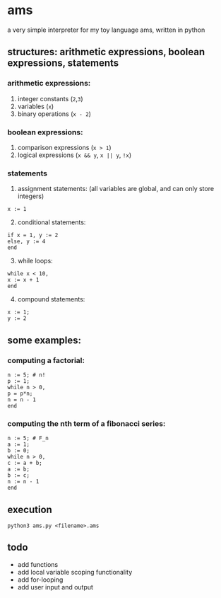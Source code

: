 # ams
a very simple interpreter for my toy language ams, written in python

## structures: arithmetic expressions, boolean expressions, statements
### arithmetic expressions:
1. integer constants (`2`,`3`)
2. variables (`x`)
3. binary operations (`x - 2`)
### boolean expressions:
1. comparison expressions (`x > 1`)
2. logical expressions (`x && y`, `x || y`, `!x`)
### statements
  1. assignment statements: (all variables are global, and can only store integers)
```
x := 1  
```
  2. conditional statements:
```
if x = 1, y := 2 
else, y := 4
end
```
  3. while loops:
```
while x < 10,
x := x + 1
end
```
  4. compound statements:
```
x := 1;
y := 2
```
## some examples:

### computing a factorial:
```
n := 5; # n!
p := 1;
while n > 0,
p = p*n;
n = n - 1
end
```
### computing the nth term of a fibonacci series:
```
n := 5; # F_n
a := 1;
b := 0;
while n > 0,
c := a + b;
a := b;
b := c;
n := n - 1
end
```
## execution
`python3 ams.py <filename>.ams`

## todo
- add functions
- add local variable scoping functionality
- add for-looping
- add user input and output

